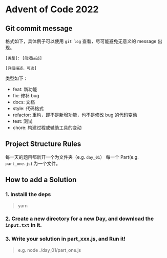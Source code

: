 # Advent of Code 2022

## Git commit message

格式如下，具体例子可以使用 `git log` 查看，尽可能避免无意义的 message 出现。

```
[类型]: [简短描述]

[详细描述，可选]
```

类型如下：

- feat: 新功能
- fix: 修补 bug
- docs: 文档
- style: 代码格式
- refactor: 重构，即不是新增功能，也不是修改 bug 的代码变动
- test: 测试
- chore: 构建过程或辅助工具的变动

## Project Structure Rules

每一天的题目都新开一个为文件夹（e.g. `day_01`）
每一个 Part(e.g. `part_one.js`) 为一个文件。

## How to add a Solution

### 1. Instaill the deps
> yarn

### 2. Create a new directory for a new Day, and download the `input.txt` in it.

### 3. Write your solution in part_xxx.js, and Run it!

> e.g.
> node ./day_01/part_one.js
